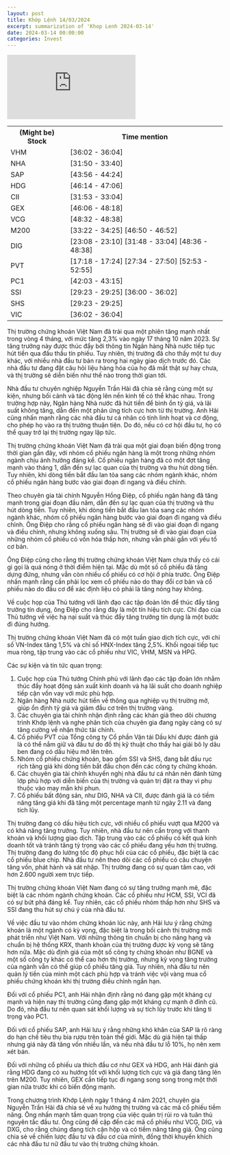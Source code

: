 ```yaml
---
layout: post
title: Khớp Lệnh 14/03/2024
excerpt: summarization of 'Khop Lenh 2024-03-14'
date: 2024-03-14 00:00:00
categories: Invest
---
```


<iframe id="player" src="https://www.youtube.com/embed/JmpkOuBXmkI?enablejsapi=1" title="[KHỚP LỆNH 14/03/2024] MẤT HÀNG RỒI...?| VTVMoney" frameborder="0" allow="accelerometer; autoplay; clipboard-write; encrypted-media; gyroscope; picture-in-picture; web-share" allowfullscreen></iframe>

<table><tr><th>(Might be) Stock</th><th>Time mention</th></tr><tr><td scope='row'>VHM</td><td><a onclick='go_to(2162.58)'>[36:02 - 36:04] </a></td></tr><tr><td scope='row'>NHA</td><td><a onclick='go_to(1910.26)'>[31:50 - 33:40] </a></td></tr><tr><td scope='row'>SAP</td><td><a onclick='go_to(2636.49)'>[43:56 - 44:24] </a></td></tr><tr><td scope='row'>HDG</td><td><a onclick='go_to(2774.49)'>[46:14 - 47:06] </a></td></tr><tr><td scope='row'>CII</td><td><a onclick='go_to(1913.26)'>[31:53 - 33:04] </a></td></tr><tr><td scope='row'>GEX</td><td><a onclick='go_to(2766.49)'>[46:06 - 48:18] </a></td></tr><tr><td scope='row'>VCG</td><td><a onclick='go_to(2912.81)'>[48:32 - 48:38] </a></td></tr><tr><td scope='row'>M200</td><td><a onclick='go_to(2002.68)'>[33:22 - 34:25] </a><a onclick='go_to(2810.49)'>[46:50 - 46:52] </a></td></tr><tr><td scope='row'>DIG</td><td><a onclick='go_to(1388.7)'>[23:08 - 23:10] </a><a onclick='go_to(1908.26)'>[31:48 - 33:04] </a><a onclick='go_to(2916.81)'>[48:36 - 48:38] </a></td></tr><tr><td scope='row'>PVT</td><td><a onclick='go_to(1038.7)'>[17:18 - 17:24] </a><a onclick='go_to(1654.31)'>[27:34 - 27:50] </a><a onclick='go_to(3173.02)'>[52:53 - 52:55] </a></td></tr><tr><td scope='row'>PC1</td><td><a onclick='go_to(2523.4)'>[42:03 - 43:15] </a></td></tr><tr><td scope='row'>SSI</td><td><a onclick='go_to(1763.26)'>[29:23 - 29:25] </a><a onclick='go_to(2160.58)'>[36:00 - 36:02] </a></td></tr><tr><td scope='row'>SHS</td><td><a onclick='go_to(1763.26)'>[29:23 - 29:25] </a></td></tr><tr><td scope='row'>VIC</td><td><a onclick='go_to(2162.58)'>[36:02 - 36:04] </a></td></tr></table>

Thị trường chứng khoán Việt Nam đã trải qua một phiên tăng mạnh nhất trong vòng 4 tháng, với mức tăng 2,3% vào ngày 17 tháng 10 năm 2023. Sự tăng trưởng này được thúc đẩy bởi thông tin Ngân hàng Nhà nước tiếp tục hút tiền qua đấu thầu tín phiếu. Tuy nhiên, thị trường đã cho thấy một tư duy khác, với nhiều nhà đầu tư bán ra trong hai ngày giao dịch trước đó. Các nhà đầu tư đang đặt câu hỏi liệu hàng hóa của họ đã mất thật sự hay chưa, và thị trường sẽ diễn biến như thế nào trong thời gian tới.

Nhà đầu tư chuyên nghiệp Nguyễn Trần Hải đã chia sẻ rằng cùng một sự kiện, nhưng bối cảnh và tác động lên nền kinh tế có thể khác nhau. Trong trường hợp này, Ngân hàng Nhà nước đã hút tiền để bình ổn tỷ giá, và lãi suất không tăng, dẫn đến một phản ứng tích cực hơn từ thị trường. Anh Hải cũng nhấn mạnh rằng các nhà đầu tư cá nhân có tính linh hoạt và cơ động, cho phép họ vào ra thị trường thuận tiện. Do đó, nếu có cơ hội đầu tư, họ có thể quay trở lại thị trường ngay lập tức.

Thị trường chứng khoán Việt Nam đã trải qua một giai đoạn biến động trong thời gian gần đây, với nhóm cổ phiếu ngân hàng là một trong những nhóm ngành chịu ảnh hưởng đáng kể. Cổ phiếu ngân hàng đã có một đợt tăng mạnh vào tháng 1, dẫn đến sự lạc quan của thị trường và thu hút dòng tiền. Tuy nhiên, khi dòng tiền bắt đầu lan tỏa sang các nhóm ngành khác, nhóm cổ phiếu ngân hàng bước vào giai đoạn đi ngang và điều chỉnh.

Theo chuyên gia tài chính Nguyễn Hồng Điệp, cổ phiếu ngân hàng đã tăng mạnh trong giai đoạn đầu năm, dẫn đến sự lạc quan của thị trường và thu hút dòng tiền. Tuy nhiên, khi dòng tiền bắt đầu lan tỏa sang các nhóm ngành khác, nhóm cổ phiếu ngân hàng bước vào giai đoạn đi ngang và điều chỉnh. Ông Điệp cho rằng cổ phiếu ngân hàng sẽ đi vào giai đoạn đi ngang và điều chỉnh, nhưng không xuống sâu. Thị trường sẽ đi vào giai đoạn của những nhóm cổ phiếu có vốn hóa thấp hơn, nhưng vẫn phải gắn với yếu tố cơ bản.

Ông Điệp cũng cho rằng thị trường chứng khoán Việt Nam chưa thấy có cái gì gọi là quá nóng ở thời điểm hiện tại. Mặc dù một số cổ phiếu đã tăng dựng đứng, nhưng vẫn còn nhiều cổ phiếu có cơ hội ở phía trước. Ông Điệp nhấn mạnh rằng cần phải lọc xem cổ phiếu nào do thay đổi cơ bản và cổ phiếu nào do đầu cơ để xác định liệu có phải là tăng nóng hay không.

Về cuộc họp của Thủ tướng với lãnh đạo các tập đoàn lớn để thúc đẩy tăng trưởng tín dụng, ông Điệp cho rằng đây là một tín hiệu tích cực. Chỉ đạo của Thủ tướng về việc hạ nại suất và thúc đẩy tăng trưởng tín dụng là một bước đi đúng hướng.

Thị trường chứng khoán Việt Nam đã có một tuần giao dịch tích cực, với chỉ số VN-Index tăng 1,5% và chỉ số HNX-Index tăng 2,5%. Khối ngoại tiếp tục mua ròng, tập trung vào các cổ phiếu như VIC, VHM, MSN và HPG.

Các sự kiện và tin tức quan trọng:
1. Cuộc họp của Thủ tướng Chính phủ với lãnh đạo các tập đoàn lớn nhằm thúc đẩy hoạt động sản xuất kinh doanh và hạ lãi suất cho doanh nghiệp tiếp cận vốn vay với mức phù hợp.
2. Ngân hàng Nhà nước hút tiền về thông qua nghiệp vụ thị trường mở, giúp ổn định tỷ giá và giảm đầu cơ trên thị trường vàng.
3. Các chuyên gia tài chính nhận định rằng các khán giả theo dõi chương trình Khớp lệnh và nghe phân tích của chuyên gia đang ngày càng có sự tăng cường về nhận thức tài chính.
4. Cổ phiếu PVT của Tổng công ty Cổ phần Vận tải Dầu khí được đánh giá là có thể nắm giữ và đầu tư do đồ thị kỹ thuật cho thấy hai giải bô ly dâu ben đang có dấu hiệu mở lên trên.
5. Nhóm cổ phiếu chứng khoán, bao gồm SSI và SHS, đang bắt đầu rục rịch tăng giá khi dòng tiền bắt đầu chọn đến các công ty chứng khoán.
6. Các chuyên gia tài chính khuyến nghị nhà đầu tư cá nhân nên đánh từng lớp phù hợp với diễn biến của thị trường và quản trị đặt ra thay vì phụ thuộc vào may mắn khi phun.
7. Cổ phiếu bất động sản, như DIG, NHA và CII, được đánh giá là có tiềm năng tăng giá khi đã tăng một percentage mạnh từ ngày 2.11 và đang tích lũy.

Thị trường đang có dấu hiệu tích cực, với nhiều cổ phiếu vượt qua M200 và có khả năng tăng trưởng. Tuy nhiên, nhà đầu tư nên cẩn trọng với thanh khoản và khối lượng giao dịch. Tập trung vào các cổ phiếu có kết quả kinh doanh tốt và tránh tăng tỷ trọng vào các cổ phiếu đang yếu hơn thị trường. Thị trường đang đo lường tốc độ phục hồi của các cổ phiếu, đặc biệt là các cổ phiếu blue chip. Nhà đầu tư nên theo dõi các cổ phiếu có câu chuyện tăng vốn, phát hành và sát nhập. Thị trường đang có sự quan tâm cao, với hơn 2.600 người xem trực tiếp.

Thị trường chứng khoán Việt Nam đang có sự tăng trưởng mạnh mẽ, đặc biệt là các nhóm ngành chứng khoán. Các cổ phiếu như HCM, SSI, VCI đã có sự bứt phá đáng kể. Tuy nhiên, các cổ phiếu nhóm thấp hơn như SHS và SSI đang thu hút sự chú ý của nhà đầu tư.

Về việc đầu tư vào nhóm chứng khoán lúc này, anh Hải lưu ý rằng chứng khoán là một ngành có kỳ vọng, đặc biệt là trong bối cảnh thị trường mới phát triển như Việt Nam. Với những thông tin chuẩn bị cho nâng hạng và chuẩn bị hệ thống KRX, thanh khoản của thị trường được kỳ vọng sẽ tăng hơn nữa. Mặc dù định giá của một số công ty chứng khoán như BGNE và một số công ty khác có thể cao hơn thị trường, nhưng kỳ vọng tăng trưởng của ngành vẫn có thể giúp cổ phiếu tăng giá. Tuy nhiên, nhà đầu tư nên quản lý tiền của mình một cách phù hợp và tránh việc vội vàng mua cổ phiếu chứng khoán khi thị trường điều chỉnh ngắn hạn.

Đối với cổ phiếu PC1, anh Hải nhận định rằng nó đang gặp một kháng cự mạnh và hiện nay thị trường cũng đang gặp một kháng cự mạnh ở đỉnh cũ. Do đó, nhà đầu tư nên quan sát khối lượng và sự tích lũy trước khi tăng tỉ trọng vào PC1.

Đối với cổ phiếu SAP, anh Hải lưu ý rằng những khó khăn của SAP là rõ ràng do hạn chế tiêu thụ bia rượu trên toàn thế giới. Mặc dù giá hiện tại thấp nhưng giá này đã tăng vốn nhiều lần, và nếu nhà đầu tư lỗ 10%, họ nên xem xét bán.

Đối với những cổ phiếu ưa thích đầu cơ như GEX và HDG, anh Hải đánh giá rằng HDG đang có xu hướng tốt với khối lượng tích cực và giá đang tăng lên trên M200. Tuy nhiên, GEX cần tiếp tục đi ngang song song trong một thời gian nữa trước khi có biến động mạnh.

Trong chương trình Khớp Lệnh ngày 1 tháng 4 năm 2021, chuyên gia Nguyễn Trần Hải đã chia sẻ về xu hướng thị trường và các mã cổ phiếu tiềm năng. Ông nhấn mạnh tầm quan trọng của việc quản trị rủi ro và tuân thủ nguyên tắc đầu tư. Ông cũng đề cập đến các mã cổ phiếu như VCG, DIG, và DXG, cho rằng chúng đang tích cận hộp và có tiềm năng tăng giá. Ông cũng chia sẻ về chiến lược đầu tư và đầu cơ của mình, đồng thời khuyến khích các nhà đầu tư nữ đầu tư vào thị trường chứng khoán.


<script src="https://www.youtube.com/player_api"></script>
<script>
var player, seconds = 0;
function onYouTubeIframeAPIReady() {
    console.log("player");
    player = new YT.Player('player', {
        events: {
          'onReady': onPlayerReady
        }
      });
}

function onPlayerReady(event) {
    event.target.playVideo();
}


function go_to(sec){
    if(player){
        player.seekTo(sec, true);
        player.playVideo();
    }
}
</script>